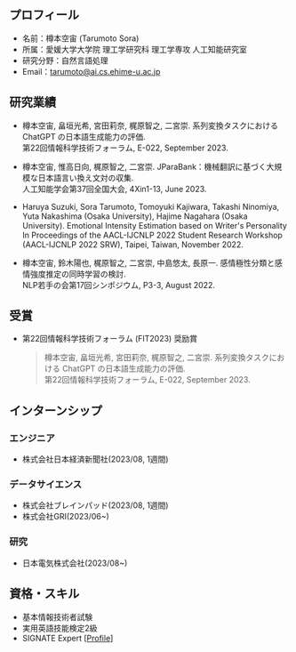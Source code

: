 ## プロフィール
- 名前：樽本空宙 (Tarumoto Sora)
- 所属：愛媛大学大学院 理工学研究科 理工学専攻 人工知能研究室
- 研究分野：自然言語処理
- Email：tarumoto@ai.cs.ehime-u.ac.jp

## 研究業績
- 樽本空宙, 畠垣光希, 宮田莉奈, 梶原智之, 二宮崇. 系列変換タスクにおける ChatGPT の日本語生成能力の評価.<br>
第22回情報科学技術フォーラム, E-022, September 2023.

- 樽本空宙, 惟高日向, 梶原智之, 二宮崇. JParaBank：機械翻訳に基づく大規模な日本語言い換え文対の収集.<br>
人工知能学会第37回全国大会, 4Xin1-13, June 2023.

- Haruya Suzuki, Sora Tarumoto, Tomoyuki Kajiwara, Takashi Ninomiya, Yuta Nakashima (Osaka University), Hajime Nagahara (Osaka University). Emotional Intensity Estimation based on Writer's Personality<br>
In Proceedings of the AACL-IJCNLP 2022 Student Research Workshop (AACL-IJCNLP 2022 SRW), Taipei, Taiwan, November 2022.

- 樽本空宙, 鈴木陽也, 梶原智之, 二宮崇, 中島悠太, 長原一. 感情極性分類と感情強度推定の同時学習の検討.<br> 
NLP若手の会第17回シンポジウム, P3-3, August 2022.

## 受賞
- 第22回情報科学技術フォーラム (FIT2023) 奨励賞
  >樽本空宙, 畠垣光希, 宮田莉奈, 梶原智之, 二宮崇. 系列変換タスクにおける ChatGPT の日本語生成能力の評価.<br>
  >第22回情報科学技術フォーラム, E-022, September 2023.

## インターンシップ
### エンジニア
- 株式会社日本経済新聞社(2023/08, 1週間)

### データサイエンス
- 株式会社ブレインパッド(2023/08, 1週間)
- 株式会社GRI(2023/06~)

### 研究
- 日本電気株式会社(2023/08~)

## 資格・スキル
- 基本情報技術者試験
- 実用英語技能検定2級
- SIGNATE Expert [[Profile](https://signate.jp/users/81008)]

<!--
**TaruSora/TaruSora** is a ✨ _special_ ✨ repository because its `README.md` (this file) appears on your GitHub profile.

Here are some ideas to get you started:

- 🔭 I’m currently working on ...
- 🌱 I’m currently learning ...
- 👯 I’m looking to collaborate on ...
- 🤔 I’m looking for help with ...
- 💬 Ask me about ...
- 📫 How to reach me: ...
- 😄 Pronouns: ...
- ⚡ Fun fact: ...
-->

